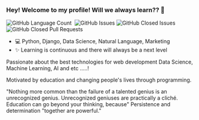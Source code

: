 



<br/>

### Hey! Welcome to my profile! Will we always learn?? 👋
<p aling = 'center'>
 <img alt="GitHub Language Count" src="https://img.shields.io/github/languages/count/ricardolopespires/ricardolopespires" />
  
  <img alt="" src="https://img.shields.io/github/repo-size/ricardolopespires/ricardolopespires" />
  <img alt="GitHub Issues" src="https://img.shields.io/github/issues/ricardolopespires/ricardolopespires" />
  <img alt="GitHub Closed Issues" src="https://img.shields.io/github/issues-closed/ricardolopespires/ricardolopespires" />
  <img alt="GitHub Closed Pull Requests" src="https://img.shields.io/github/issues-pr-closed/ricardolopespires/ricardolopespires" />
 </p>


- 💻 Python, Django, Data Science, Natural Language, Marketing
- ✨ Learning is continuous and there will always be a next level



Passionate about the best technologies for web development Data Science, Machine Learning, AI and etc .....!

Motivated by education and changing people's lives through programming.

"Nothing more common than the failure of a talented genius is an unrecognized genius. Unrecognized geniuses are practically a cliché. Education can go beyond your thinking, because" Persistence and determination "together are powerful."

<!--
**ricardolopespires/ricardolopespires** is a ✨ _special_ ✨ repository because its `README.md` (this file) appears on your GitHub profile.

Here are some ideas to get you started:

- 🔭 I’m currently working on ...
- 🌱 I’m currently learning ...
- 👯 I’m looking to collaborate on ...
- 🤔 I’m looking for help with ...
- 💬 Ask me about ...
- 📫 How to reach me: ...
- 😄 Pronouns: ...
- ⚡ Fun fact: ...
-->

